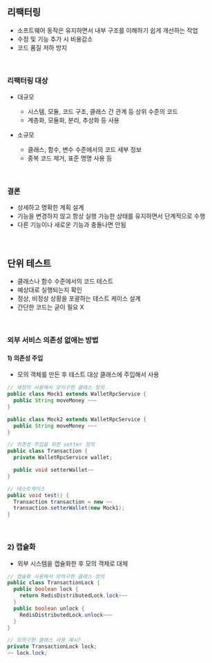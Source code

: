## 리팩터링
- 소프트웨어 동작은 유지하면서 내부 구조를 이해하기 쉽게 개선하는 작업
- 수정 및 기능 추가 시 비용감소
- 코드 품질 저하 방지
<br>

### 리팩터링 대상
- 대규모
  - 시스템, 모듈, 코드 구조, 클래스 간 관계 등 상위 수준의 코드
  - 계층화, 모듈화, 분리, 추상화 등 사용

- 소규모
  - 클래스, 함수, 변수 수준에서의 코드 세부 정보
  - 중복 코드 제거, 표준 명명 사용 등
<br>

### 결론
- 상세하고 명확한 계획 설계
- 기능을 변경하지 않고 항상 실행 가능한 상태를 유지하면서 단계적으로 수행
- 다른 기능이나 새로운 기능과 충돌나면 안됨
<br><br><br>


## 단위 테스트
- 클래스나 함수 수준에서의 코드 테스트
- 예상대로 실행되는지 확인
- 정상, 비정상 상황을 포괄하는 테스트 케이스 설계
- 간단한 코드는 굳이 필요 X
<br>

### 외부 서비스 의존성 없애는 방법
#### 1) 의존성 주입
- 모의 객체를 만든 후 테스트 대상 클래스에 주입해서 사용
```java
// 재정의 사용해서 모의구현 클래스 정의
public class Mock1 extends WalletRpcService {
  public String moveMoney ~~~
}

public class Mock2 extends WalletRpcService {
  public String moveMoney ~~~
}

// 의존성 주입을 위한 setter 정의
public class Transaction {
  private WalletRpcService wallet;

  public void setterWallet~~
}

// 테스트케이스
public void test() {
  Transaction transaction = new ~~
  transaction.setterWallet(new Mock1);
}
```
<br>

### 2) 캡슐화
- 외부 시스템을 캡슐화한 후 모의 객체로 대체
```java
// 캡슐화 사용해서 모의구현 클래스 정의
public class TransactionLock {
  public boolean lock {
    return RedisDistributedLock.lock~~~
  }
  public boolean unlock {
    RedisDistributedLock.unlock~~~
  }
}

// 모의구현 클래스 사용 예시?
private TransactionLock lock;
~~ lock.lock;
```
